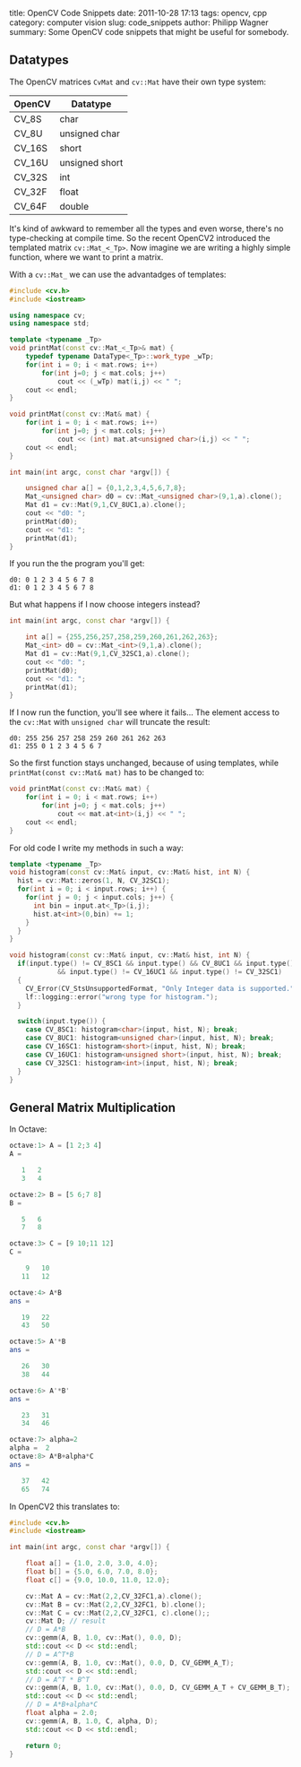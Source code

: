 title: OpenCV Code Snippets
date: 2011-10-28 17:13
tags: opencv, cpp
category: computer vision
slug: code_snippets
author: Philipp Wagner
summary: Some OpenCV code snippets that might be useful for somebody.

## Datatypes ##

The OpenCV matrices ``CvMat`` and ``cv::Mat`` have their own type system:

<table>
  <thead>
    <tr>
      <th>OpenCV</th>
      <th>Datatype</th>
    </tr>
  </thead>
  <tbody>
    <tr><td>CV_8S</td><td>char</td></tr>
    <tr><td>CV_8U</td><td>unsigned char</td></tr>
    <tr><td>CV_16S</td><td>short</td></tr>
    <tr><td>CV_16U</td><td>unsigned short</td></tr>
    <tr><td>CV_32S</td><td>int</td></tr>
    <tr><td>CV_32F</td><td>float</td></tr>
    <tr><td>CV_64F</td><td>double</td></tr>
  </tbody>
</table>

It's kind of awkward to remember all the types and even worse, there's no type-checking at compile time. So the recent OpenCV2 introduced the templated matrix ``cv::Mat_<_Tp>``. Now imagine we are writing a highly simple function, where we want to print a matrix. 

With a ``cv::Mat_`` we can use the advantadges of templates:

```cpp
#include <cv.h>
#include <iostream>

using namespace cv;
using namespace std;

template <typename _Tp>
void printMat(const cv::Mat_<_Tp>& mat) {
	typedef typename DataType<_Tp>::work_type _wTp;
	for(int i = 0; i < mat.rows; i++)
		for(int j=0; j < mat.cols; j++)
			cout << (_wTp) mat(i,j) << " ";
	cout << endl;
}

void printMat(const cv::Mat& mat) {
	for(int i = 0; i < mat.rows; i++)
		for(int j=0; j < mat.cols; j++)
			cout << (int) mat.at<unsigned char>(i,j) << " ";
	cout << endl;
}

int main(int argc, const char *argv[]) {

	unsigned char a[] = {0,1,2,3,4,5,6,7,8};
	Mat_<unsigned char> d0 = cv::Mat_<unsigned char>(9,1,a).clone();
	Mat d1 = cv::Mat(9,1,CV_8UC1,a).clone();
	cout << "d0: ";
	printMat(d0);
	cout << "d1: ";
	printMat(d1);
}
```

If you run the the program you'll get:

```
d0: 0 1 2 3 4 5 6 7 8 
d1: 0 1 2 3 4 5 6 7 8 
```

But what happens if I now choose integers instead?

```cpp
int main(int argc, const char *argv[]) {

	int a[] = {255,256,257,258,259,260,261,262,263};
	Mat_<int> d0 = cv::Mat_<int>(9,1,a).clone();
	Mat d1 = cv::Mat(9,1,CV_32SC1,a).clone();
	cout << "d0: ";
	printMat(d0);
	cout << "d1: ";
	printMat(d1);
}
```

If I now run the function, you'll see where it fails... The element access to the ``cv::Mat`` with ``unsigned char`` will truncate the result:

```
d0: 255 256 257 258 259 260 261 262 263 
d1: 255 0 1 2 3 4 5 6 7 
```

So the first function stays unchanged, because of using templates, while ``printMat(const cv::Mat& mat)`` has to be changed to:

```cpp
void printMat(const cv::Mat& mat) {
	for(int i = 0; i < mat.rows; i++)
		for(int j=0; j < mat.cols; j++)
			cout << mat.at<int>(i,j) << " ";
	cout << endl;
}
```

For old code I write my methods in such a way:

```cpp
template <typename _Tp>
void histogram(const cv::Mat& input, cv::Mat& hist, int N) {
  hist = cv::Mat::zeros(1, N, CV_32SC1);
  for(int i = 0; i < input.rows; i++) {
    for(int j = 0; j < input.cols; j++) {
      int bin = input.at<_Tp>(i,j);
      hist.at<int>(0,bin) += 1;
    }
  }
}

void histogram(const cv::Mat& input, cv::Mat& hist, int N) {
  if(input.type() != CV_8SC1 && input.type() && CV_8UC1 && input.type() != CV_16SC1
			&& input.type() != CV_16UC1	&& input.type() != CV_32SC1)
  {
    CV_Error(CV_StsUnsupportedFormat, "Only Integer data is supported.");
    lf::logging::error("wrong type for histogram.");
  }

  switch(input.type()) {
    case CV_8SC1: histogram<char>(input, hist, N); break;
    case CV_8UC1: histogram<unsigned char>(input, hist, N); break;
    case CV_16SC1: histogram<short>(input, hist, N); break;
    case CV_16UC1: histogram<unsigned short>(input, hist, N); break;
    case CV_32SC1: histogram<int>(input, hist, N); break;
  }
}
```

## General Matrix Multiplication ##

In Octave:

```octave
octave:1> A = [1 2;3 4]
A =

   1   2
   3   4

octave:2> B = [5 6;7 8]
B =

   5   6
   7   8

octave:3> C = [9 10;11 12]
C =

    9   10
   11   12

octave:4> A*B
ans =

   19   22
   43   50

octave:5> A'*B
ans =

   26   30
   38   44

octave:6> A'*B'
ans =

   23   31
   34   46

octave:7> alpha=2
alpha =  2
octave:8> A*B+alpha*C
ans =

   37   42
   65   74
```

In OpenCV2 this translates to:

```cpp
#include <cv.h>
#include <iostream>

int main(int argc, const char *argv[]) {

	float a[] = {1.0, 2.0, 3.0, 4.0};
	float b[] = {5.0, 6.0, 7.0, 8.0};
	float c[] = {9.0, 10.0, 11.0, 12.0};

	cv::Mat A = cv::Mat(2,2,CV_32FC1,a).clone();
	cv::Mat B = cv::Mat(2,2,CV_32FC1, b).clone();
	cv::Mat C = cv::Mat(2,2,CV_32FC1, c).clone();;
	cv::Mat D; // result
	// D = A*B
	cv::gemm(A, B, 1.0, cv::Mat(), 0.0, D);
	std::cout << D << std::endl;
	// D = A^T*B
	cv::gemm(A, B, 1.0, cv::Mat(), 0.0, D, CV_GEMM_A_T);
	std::cout << D << std::endl;
	// D = A^T * B^T
	cv::gemm(A, B, 1.0, cv::Mat(), 0.0, D, CV_GEMM_A_T + CV_GEMM_B_T);
	std::cout << D << std::endl;
	// D = A*B+alpha*C
	float alpha = 2.0;
	cv::gemm(A, B, 1.0, C, alpha, D);
	std::cout << D << std::endl;

	return 0;
}
```
